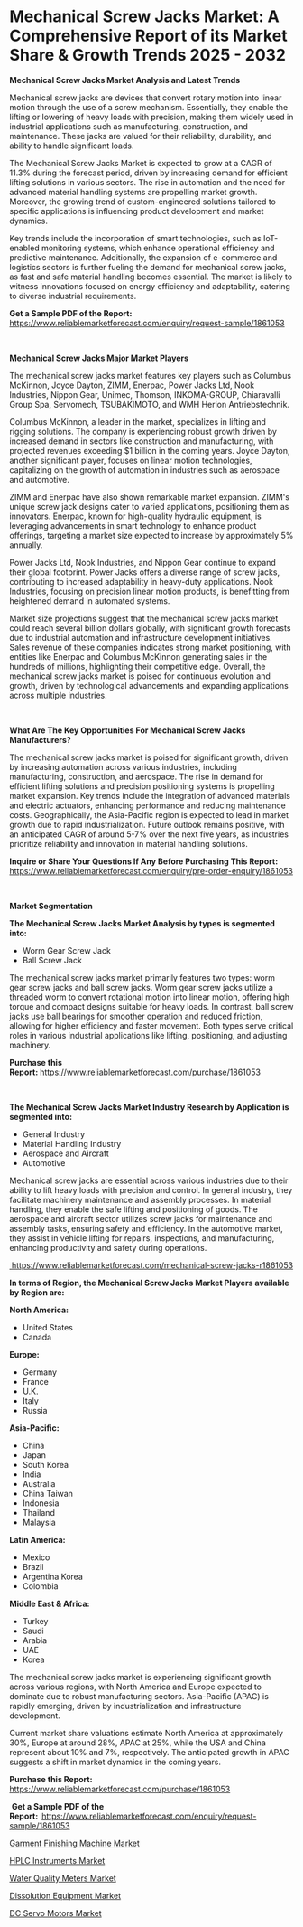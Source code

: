 <p><h1>Mechanical Screw Jacks Market: A Comprehensive Report of its Market Share & Growth Trends 2025 - 2032</h1></p><p><strong>Mechanical Screw Jacks Market Analysis and Latest Trends</strong></p>
<p><p>Mechanical screw jacks are devices that convert rotary motion into linear motion through the use of a screw mechanism. Essentially, they enable the lifting or lowering of heavy loads with precision, making them widely used in industrial applications such as manufacturing, construction, and maintenance. These jacks are valued for their reliability, durability, and ability to handle significant loads.</p><p>The Mechanical Screw Jacks Market is expected to grow at a CAGR of 11.3% during the forecast period, driven by increasing demand for efficient lifting solutions in various sectors. The rise in automation and the need for advanced material handling systems are propelling market growth. Moreover, the growing trend of custom-engineered solutions tailored to specific applications is influencing product development and market dynamics.</p><p>Key trends include the incorporation of smart technologies, such as IoT-enabled monitoring systems, which enhance operational efficiency and predictive maintenance. Additionally, the expansion of e-commerce and logistics sectors is further fueling the demand for mechanical screw jacks, as fast and safe material handling becomes essential. The market is likely to witness innovations focused on energy efficiency and adaptability, catering to diverse industrial requirements.</p></p>
<p><strong>Get a Sample PDF of the Report:&nbsp;</strong> <a href="https://www.reliablemarketforecast.com/enquiry/request-sample/1861053?utm_campaign=1080&utm_medium=2&utm_source=Github&utm_content=ia&utm_term=11042025&utm_id=mechanical-screw-jacks">https://www.reliablemarketforecast.com/enquiry/request-sample/1861053</a></p>
<p>&nbsp;</p>
<p><strong>Mechanical Screw Jacks Major Market Players</strong></p>
<p><p>The mechanical screw jacks market features key players such as Columbus McKinnon, Joyce Dayton, ZIMM, Enerpac, Power Jacks Ltd, Nook Industries, Nippon Gear, Unimec, Thomson, INKOMA-GROUP, Chiaravalli Group Spa, Servomech, TSUBAKIMOTO, and WMH Herion Antriebstechnik. </p><p>Columbus McKinnon, a leader in the market, specializes in lifting and rigging solutions. The company is experiencing robust growth driven by increased demand in sectors like construction and manufacturing, with projected revenues exceeding $1 billion in the coming years. Joyce Dayton, another significant player, focuses on linear motion technologies, capitalizing on the growth of automation in industries such as aerospace and automotive.</p><p>ZIMM and Enerpac have also shown remarkable market expansion. ZIMM's unique screw jack designs cater to varied applications, positioning them as innovators. Enerpac, known for high-quality hydraulic equipment, is leveraging advancements in smart technology to enhance product offerings, targeting a market size expected to increase by approximately 5% annually.</p><p>Power Jacks Ltd, Nook Industries, and Nippon Gear continue to expand their global footprint. Power Jacks offers a diverse range of screw jacks, contributing to increased adaptability in heavy-duty applications. Nook Industries, focusing on precision linear motion products, is benefitting from heightened demand in automated systems.</p><p>Market size projections suggest that the mechanical screw jacks market could reach several billion dollars globally, with significant growth forecasts due to industrial automation and infrastructure development initiatives. Sales revenue of these companies indicates strong market positioning, with entities like Enerpac and Columbus McKinnon generating sales in the hundreds of millions, highlighting their competitive edge. Overall, the mechanical screw jacks market is poised for continuous evolution and growth, driven by technological advancements and expanding applications across multiple industries.</p></p>
<p>&nbsp;</p>
<p><strong>What Are The Key Opportunities For Mechanical Screw Jacks Manufacturers?</strong></p>
<p><p>The mechanical screw jacks market is poised for significant growth, driven by increasing automation across various industries, including manufacturing, construction, and aerospace. The rise in demand for efficient lifting solutions and precision positioning systems is propelling market expansion. Key trends include the integration of advanced materials and electric actuators, enhancing performance and reducing maintenance costs. Geographically, the Asia-Pacific region is expected to lead in market growth due to rapid industrialization. Future outlook remains positive, with an anticipated CAGR of around 5-7% over the next five years, as industries prioritize reliability and innovation in material handling solutions.</p></p>
<p><strong>Inquire or Share Your Questions If Any Before Purchasing This Report:</strong> <a href="https://www.reliablemarketforecast.com/enquiry/pre-order-enquiry/1861053?utm_campaign=1080&utm_medium=2&utm_source=Github&utm_content=ia&utm_term=11042025&utm_id=mechanical-screw-jacks">https://www.reliablemarketforecast.com/enquiry/pre-order-enquiry/1861053</a></p>
<p>&nbsp;</p>
<p><strong>Market Segmentation</strong></p>
<p><strong>The Mechanical Screw Jacks Market Analysis by types is segmented into:</strong></p>
<p><ul><li>Worm Gear Screw Jack</li><li>Ball Screw Jack</li></ul></p>
<p><p>The mechanical screw jacks market primarily features two types: worm gear screw jacks and ball screw jacks. Worm gear screw jacks utilize a threaded worm to convert rotational motion into linear motion, offering high torque and compact designs suitable for heavy loads. In contrast, ball screw jacks use ball bearings for smoother operation and reduced friction, allowing for higher efficiency and faster movement. Both types serve critical roles in various industrial applications like lifting, positioning, and adjusting machinery.</p></p>
<p><strong>Purchase this Report:&nbsp;</strong><a href="https://www.reliablemarketforecast.com/purchase/1861053?utm_campaign=1080&utm_medium=2&utm_source=Github&utm_content=ia&utm_term=11042025&utm_id=mechanical-screw-jacks">https://www.reliablemarketforecast.com/purchase/1861053</a></p>
<p>&nbsp;</p>
<p><strong>The Mechanical Screw Jacks Market Industry Research by Application is segmented into:</strong></p>
<p><ul><li>General Industry</li><li>Material Handling Industry</li><li>Aerospace and Aircraft</li><li>Automotive</li></ul></p>
<p><p>Mechanical screw jacks are essential across various industries due to their ability to lift heavy loads with precision and control. In general industry, they facilitate machinery maintenance and assembly processes. In material handling, they enable the safe lifting and positioning of goods. The aerospace and aircraft sector utilizes screw jacks for maintenance and assembly tasks, ensuring safety and efficiency. In the automotive market, they assist in vehicle lifting for repairs, inspections, and manufacturing, enhancing productivity and safety during operations.</p></p>
<p><a href="https://www.reliablemarketforecast.com/mechanical-screw-jacks-r1861053?utm_campaign=1080&utm_medium=2&utm_source=Github&utm_content=ia&utm_term=11042025&utm_id=mechanical-screw-jacks">&nbsp;https://www.reliablemarketforecast.com/mechanical-screw-jacks-r1861053</a></p>
<p><strong>In terms of Region, the Mechanical Screw Jacks Market Players available by Region are:</strong></p>
<p>
    <p> <strong> North America: </strong>
        <ul>
            <li>United States</li>
            <li>Canada</li>
        </ul>
        </p> 
    <p> <strong> Europe: </strong>
        <ul>
            <li>Germany</li>
            <li>France</li>
            <li>U.K.</li>
            <li>Italy</li>
            <li>Russia</li>
        </ul>
        </p> 
    <p> <strong> Asia-Pacific: </strong>
        <ul>
            <li>China</li>
            <li>Japan</li>
            <li>South Korea</li>
            <li>India</li>
            <li>Australia</li>
            <li>China Taiwan</li>
            <li>Indonesia</li>
            <li>Thailand</li>
            <li>Malaysia</li>
        </ul>
        </p> 
    <p> <strong> Latin America: </strong>
        <ul>
            <li>Mexico</li>
            <li>Brazil</li>
            <li>Argentina Korea</li>
            <li>Colombia</li>
        </ul>
        </p> 
    <p> <strong> Middle East & Africa: </strong>
        <ul>
            <li>Turkey</li>
            <li>Saudi</li>
            <li>Arabia</li>
            <li>UAE</li>
            <li>Korea</li>
        </ul>
    </p>
    </p>
<p><p>The mechanical screw jacks market is experiencing significant growth across various regions, with North America and Europe expected to dominate due to robust manufacturing sectors. Asia-Pacific (APAC) is rapidly emerging, driven by industrialization and infrastructure development. </p><p>Current market share valuations estimate North America at approximately 30%, Europe at around 28%, APAC at 25%, while the USA and China represent about 10% and 7%, respectively. The anticipated growth in APAC suggests a shift in market dynamics in the coming years.</p></p>
<p><strong>Purchase this Report: </strong><a href="https://www.reliablemarketforecast.com/purchase/1861053?utm_campaign=1080&utm_medium=2&utm_source=Github&utm_content=ia&utm_term=11042025&utm_id=mechanical-screw-jacks">https://www.reliablemarketforecast.com/purchase/1861053</a></p>
<p>&nbsp;<strong>Get a Sample PDF of the Report:&nbsp;&nbsp;</strong><a href="https://www.reliablemarketforecast.com/enquiry/request-sample/1861053?utm_campaign=1080&utm_medium=2&utm_source=Github&utm_content=ia&utm_term=11042025&utm_id=mechanical-screw-jacks">https://www.reliablemarketforecast.com/enquiry/request-sample/1861053</a></p>
<p><strong></strong></p>
<p><p><a href="https://github.com/baetahassaz6/Market-Research-Report-List-1/blob/main/garment-finishing-machine-market.md?utm_campaign=1080&utm_medium=2&utm_source=Github&utm_content=ia&utm_term=11042025&utm_id=mechanical-screw-jacks">Garment Finishing Machine Market</a></p><p><a href="https://github.com/aaryaheron0c/Market-Research-Report-List-1/blob/main/hplc-instruments-market.md?utm_campaign=1080&utm_medium=2&utm_source=Github&utm_content=ia&utm_term=11042025&utm_id=mechanical-screw-jacks">HPLC Instruments Market</a></p><p><a href="https://github.com/koskasislo39/Market-Research-Report-List-1/blob/main/water-quality-meters-market.md?utm_campaign=1080&utm_medium=2&utm_source=Github&utm_content=ia&utm_term=11042025&utm_id=mechanical-screw-jacks">Water Quality Meters Market</a></p><p><a href="https://github.com/oliffzillamv/Market-Research-Report-List-1/blob/main/dissolution-equipment-market.md?utm_campaign=1080&utm_medium=2&utm_source=Github&utm_content=ia&utm_term=11042025&utm_id=mechanical-screw-jacks">Dissolution Equipment Market</a></p><p><a href="https://github.com/seyalshudae7/Market-Research-Report-List-1/blob/main/dc-servo-motors-market.md?utm_campaign=1080&utm_medium=2&utm_source=Github&utm_content=ia&utm_term=11042025&utm_id=mechanical-screw-jacks">DC Servo Motors Market</a></p></p>